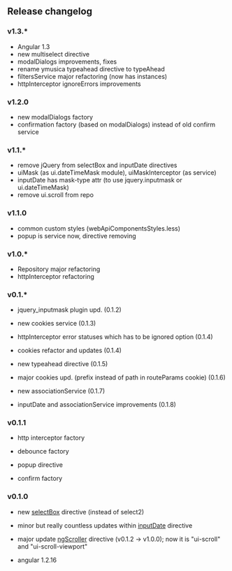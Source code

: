 ## Release changelog

### v1.3.*
* Angular 1.3
* new multiselect directive
* modalDialogs improvements, fixes
* rename ymusica typeahead directive to typeAhead
* filtersService major refactoring (now has instances)
* httpInterceptor ignoreErrors improvements

### v1.2.0
* new modalDialogs factory
* confirmation factory (based on modalDialogs) instead of old confirm service

### v1.1.*

* remove jQuery from selectBox and inputDate directives
* uiMask (as ui.dateTimeMask module), uiMaskInterceptor (as service)
* inputDate has mask-type attr (to use jquery.inputmask or ui.dateTimeMask)
* remove ui.scroll from repo

### v1.1.0

* common custom styles (webApiComponentsStyles.less)
* popup is service now, directive removing

### v1.0.*

* Repository major refactoring
* httpInterceptor refactoring

### v0.1.*

* jquery_inputmask plugin upd. (0.1.2)

* new cookies service (0.1.3)

* httpInterceptor error statuses which has to be ignored option (0.1.4)

* cookies refactor and updates (0.1.4)

* new typeahead directive (0.1.5)

* major cookies upd. (prefix instead of path in routeParams cookie) (0.1.6)

* new associationService (0.1.7)

* inputDate and associationService improvements (0.1.8)


### v0.1.1

* http interceptor factory

* debounce factory

* popup directive

* confirm factory


### v0.1.0

* new <a href="https://github.com/Hill30/WebApiComponents/tree/master/src/directives/selectBox">selectBox</a> directive (instead of select2)

* minor but really countless updates within <a href="https://github.com/Hill30/WebApiComponents/tree/master/src/directives/inputDate">inputDate</a> directive

* major update <a href="https://github.com/Hill30/NGScroller/tree/v1.0.0">ngScroller</a> directive (v0.1.2 -> v1.0.0); now it is "ui-scroll" and "ui-scroll-viewport"

* angular 1.2.16